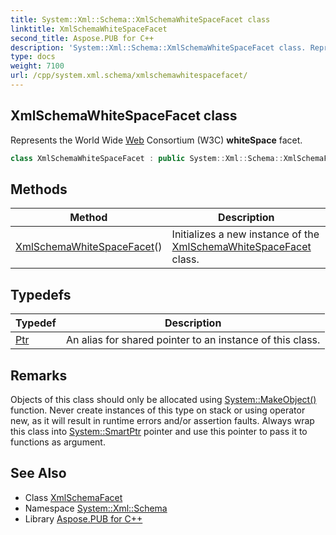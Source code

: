 ```yaml
---
title: System::Xml::Schema::XmlSchemaWhiteSpaceFacet class
linktitle: XmlSchemaWhiteSpaceFacet
second_title: Aspose.PUB for C++
description: 'System::Xml::Schema::XmlSchemaWhiteSpaceFacet class. Represents the World Wide Web Consortium (W3C) whiteSpace facet in C++.'
type: docs
weight: 7100
url: /cpp/system.xml.schema/xmlschemawhitespacefacet/
---
```

## XmlSchemaWhiteSpaceFacet class


Represents the World Wide [Web](../../system.web/) Consortium (W3C) **whiteSpace** facet.

```cpp
class XmlSchemaWhiteSpaceFacet : public System::Xml::Schema::XmlSchemaFacet
```

## Methods

| Method | Description |
| --- | --- |
| [XmlSchemaWhiteSpaceFacet](./xmlschemawhitespacefacet/)() | Initializes a new instance of the [XmlSchemaWhiteSpaceFacet](./) class. |
## Typedefs

| Typedef | Description |
| --- | --- |
| [Ptr](./ptr/) | An alias for shared pointer to an instance of this class. |
## Remarks



Objects of this class should only be allocated using [System::MakeObject()](../../system/makeobject/) function. Never create instances of this type on stack or using operator new, as it will result in runtime errors and/or assertion faults. Always wrap this class into [System::SmartPtr](../../system/smartptr/) pointer and use this pointer to pass it to functions as argument. 

## See Also

* Class [XmlSchemaFacet](../xmlschemafacet/)
* Namespace [System::Xml::Schema](../)
* Library [Aspose.PUB for C++](../../)
